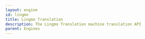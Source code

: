 ```yaml
---
layout: engine
id: lingmo
title: Lingmo Translation
description: The Lingmo Translation machine translation API
parent: Engines
---
```

